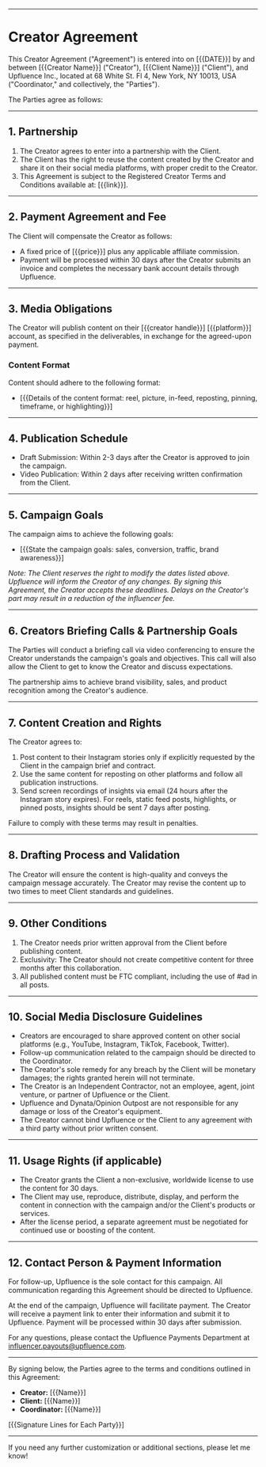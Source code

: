 
---

# Creator Agreement

This Creator Agreement ("Agreement") is entered into on [{{DATE}}] by and between [{{Creator Name}}] ("Creator"), [{{Client Name}}] ("Client"), and Upfluence Inc., located at 68 White St. Fl 4, New York, NY 10013, USA ("Coordinator," and collectively, the "Parties").

The Parties agree as follows:

---

## 1. Partnership

1. The Creator agrees to enter into a partnership with the Client.
2. The Client has the right to reuse the content created by the Creator and share it on their social media platforms, with proper credit to the Creator.
3. This Agreement is subject to the Registered Creator Terms and Conditions available at: [{{link}}].

---

## 2. Payment Agreement and Fee

The Client will compensate the Creator as follows:
- A fixed price of [{{price}}] plus any applicable affiliate commission.
- Payment will be processed within 30 days after the Creator submits an invoice and completes the necessary bank account details through Upfluence.

---

## 3. Media Obligations

The Creator will publish content on their [{{creator handle}}] [{{platform}}] account, as specified in the deliverables, in exchange for the agreed-upon payment.

### Content Format

Content should adhere to the following format:
- [{{Details of the content format: reel, picture, in-feed, reposting, pinning, timeframe, or highlighting}}]

---

## 4. Publication Schedule

- Draft Submission: Within 2-3 days after the Creator is approved to join the campaign.
- Video Publication: Within 2 days after receiving written confirmation from the Client.

---

## 5. Campaign Goals

The campaign aims to achieve the following goals:
- [{{State the campaign goals: sales, conversion, traffic, brand awareness}}]

*Note: The Client reserves the right to modify the dates listed above. Upfluence will inform the Creator of any changes. By signing this Agreement, the Creator accepts these deadlines. Delays on the Creator's part may result in a reduction of the influencer fee.*

---

## 6. Creators Briefing Calls & Partnership Goals

The Parties will conduct a briefing call via video conferencing to ensure the Creator understands the campaign's goals and objectives. This call will also allow the Client to get to know the Creator and discuss expectations.

The partnership aims to achieve brand visibility, sales, and product recognition among the Creator's audience.

---

## 7. Content Creation and Rights

The Creator agrees to:
1. Post content to their Instagram stories only if explicitly requested by the Client in the campaign brief and contract.
2. Use the same content for reposting on other platforms and follow all publication instructions.
3. Send screen recordings of insights via email (24 hours after the Instagram story expires). For reels, static feed posts, highlights, or pinned posts, insights should be sent 7 days after posting.

Failure to comply with these terms may result in penalties.

---

## 8. Drafting Process and Validation

The Creator will ensure the content is high-quality and conveys the campaign message accurately. The Creator may revise the content up to two times to meet Client standards and guidelines.

---

## 9. Other Conditions

1. The Creator needs prior written approval from the Client before publishing content.
2. Exclusivity: The Creator should not create competitive content for three months after this collaboration.
3. All published content must be FTC compliant, including the use of #ad in all posts.

---

## 10. Social Media Disclosure Guidelines

- Creators are encouraged to share approved content on other social platforms (e.g., YouTube, Instagram, TikTok, Facebook, Twitter).
- Follow-up communication related to the campaign should be directed to the Coordinator.
- The Creator's sole remedy for any breach by the Client will be monetary damages; the rights granted herein will not terminate.
- The Creator is an Independent Contractor, not an employee, agent, joint venture, or partner of Upfluence or the Client.
- Upfluence and Dynata/Opinion Outpost are not responsible for any damage or loss of the Creator's equipment.
- The Creator cannot bind Upfluence or the Client to any agreement with a third party without prior written consent.

---

## 11. Usage Rights (if applicable)

- The Creator grants the Client a non-exclusive, worldwide license to use the content for 30 days.
- The Client may use, reproduce, distribute, display, and perform the content in connection with the campaign and/or the Client's products or services.
- After the license period, a separate agreement must be negotiated for continued use or boosting of the content.

---

## 12. Contact Person & Payment Information

For follow-up, Upfluence is the sole contact for this campaign. All communication regarding this Agreement should be directed to Upfluence.

At the end of the campaign, Upfluence will facilitate payment. The Creator will receive a payment link to enter their information and submit it to Upfluence. Payment will be processed within 30 days after submission.

For any questions, please contact the Upfluence Payments Department at influencer.payouts@upfluence.com.

---

By signing below, the Parties agree to the terms and conditions outlined in this Agreement:

- **Creator:** [{{Name}}]
- **Client:** [{{Name}}]
- **Coordinator:** [{{Name}}]

[{{Signature Lines for Each Party}}]

---

If you need any further customization or additional sections, please let me know!